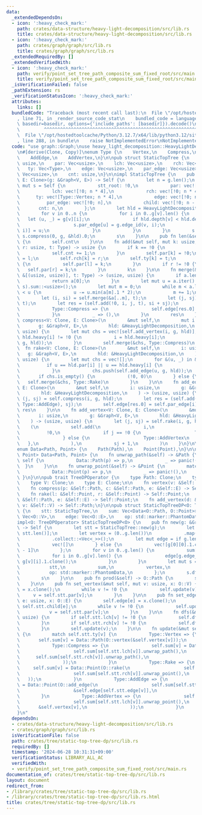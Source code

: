 ```yaml
---
data:
  _extendedDependsOn:
  - icon: ':heavy_check_mark:'
    path: crates/data-structure/heavy-light-decomposition/src/lib.rs
    title: crates/data-structure/heavy-light-decomposition/src/lib.rs
  - icon: ':heavy_check_mark:'
    path: crates/graph/graph/src/lib.rs
    title: crates/graph/graph/src/lib.rs
  _extendedRequiredBy: []
  _extendedVerifiedWith:
  - icon: ':heavy_check_mark:'
    path: verify/point_set_tree_path_composite_sum_fixed_root/src/main.rs
    title: verify/point_set_tree_path_composite_sum_fixed_root/src/main.rs
  _isVerificationFailed: false
  _pathExtension: rs
  _verificationStatusIcon: ':heavy_check_mark:'
  attributes:
    links: []
  bundledCode: "Traceback (most recent call last):\n  File \"/opt/hostedtoolcache/Python/3.12.7/x64/lib/python3.12/site-packages/onlinejudge_verify/documentation/build.py\"\
    , line 71, in _render_source_code_stat\n    bundled_code = language.bundle(stat.path,\
    \ basedir=basedir, options={'include_paths': [basedir]}).decode()\n          \
    \         ^^^^^^^^^^^^^^^^^^^^^^^^^^^^^^^^^^^^^^^^^^^^^^^^^^^^^^^^^^^^^^^^^^^^^^^^^^^^^^^^^\n\
    \  File \"/opt/hostedtoolcache/Python/3.12.7/x64/lib/python3.12/site-packages/onlinejudge_verify/languages/rust.py\"\
    , line 288, in bundle\n    raise NotImplementedError\nNotImplementedError\n"
  code: "use graph::Graph;\nuse heavy_light_decomposition::HeavyLightDecomposition;\n\
    \n#[derive(Clone, Copy)]\nenum Type {\n    Vertex,\n    Compress,\n    Rake,\n\
    \    AddEdge,\n    AddVertex,\n}\n\npub struct StaticTopTree {\n    stt_root:\
    \ usize,\n    par: Vec<usize>,\n    lch: Vec<usize>,\n    rch: Vec<usize>,\n \
    \   ty: Vec<Type>,\n    edge: Vec<usize>,\n    par_edge: Vec<usize>,\n    child:\
    \ Vec<usize>,\n    cnt: usize,\n}\n\nimpl StaticTopTree {\n    pub fn new<V: Clone,\
    \ E: Clone>(g: &Graph<V, E>) -> Self {\n        let n = g.len();\n        let\
    \ mut s = Self {\n            stt_root: !0,\n            par: vec![!0; n * 4],\n\
    \            lch: vec![!0; n * 4],\n            rch: vec![!0; n * 4],\n      \
    \      ty: vec![Type::Vertex; n * 4],\n            edge: vec![!0; n * 4],\n  \
    \          par_edge: vec![!0; n],\n            child: vec![!0; n - 1],\n     \
    \       cnt: n,\n        };\n        let hld = HeavyLightDecomposition::new(g);\n\
    \        for v in 0..n {\n            for i in 0..g[v].len() {\n             \
    \   let (u, _) = g[v][i];\n                if hld.depth[v] < hld.depth[u] {\n\
    \                    s.par_edge[u] = g.edge_id(v, i);\n                    s.child[g.edge_id(v,\
    \ i)] = u;\n                }\n            }\n        }\n        s.stt_root =\
    \ s.compress(0, g, &hld).0;\n        s\n    }\n\n    pub fn len(&self) -> usize\
    \ {\n        self.cnt\n    }\n\n    fn add(&mut self, mut k: usize, l: usize,\
    \ r: usize, t: Type) -> usize {\n        if k == !0 {\n            k = self.cnt;\n\
    \            self.cnt += 1;\n        }\n        self.par[k] = !0;\n        self.lch[k]\
    \ = l;\n        self.rch[k] = r;\n        self.ty[k] = t;\n        if l != !0\
    \ {\n            self.par[l] = k;\n        }\n        if r != !0 {\n         \
    \   self.par[r] = k;\n        }\n        k\n    }\n\n    fn merge(&mut self, a:\
    \ &[(usize, usize)], t: Type) -> (usize, usize) {\n        if a.len() == 1 {\n\
    \            return a[0];\n        }\n        let mut u = a.iter().map(|&(_, s)|\
    \ s).sum::<usize>();\n        let mut m = 0;\n        while m < a.len() && a[m].1\
    \ < u {\n            u -= u.min(a[m].1 * 2);\n            m += 1;\n        }\n\
    \        let (i, si) = self.merge(&a[..m], t);\n        let (j, sj) = self.merge(&a[m..],\
    \ t);\n        let res = (self.add(!0, i, j, t), si + sj);\n        match t {\n\
    \            Type::Compress => {\n                self.edge[res.0] = self.par_edge[a[m].0];\n\
    \            }\n            _ => (),\n        }\n        res\n    }\n\n    fn\
    \ compress<V: Clone, E: Clone>(\n        &mut self,\n        mut i: usize,\n \
    \       g: &Graph<V, E>,\n        hld: &HeavyLightDecomposition,\n    ) -> (usize,\
    \ usize) {\n        let mut chs = vec![self.add_vertex(i, g, hld)];\n        while\
    \ hld.heavy[i] != !0 {\n            i = hld.heavy[i];\n            chs.push(self.add_vertex(i,\
    \ g, hld));\n        }\n        self.merge(&chs, Type::Compress)\n    }\n\n  \
    \  fn rake<V: Clone, E: Clone>(\n        &mut self,\n        i: usize,\n     \
    \   g: &Graph<V, E>,\n        hld: &HeavyLightDecomposition,\n    ) -> (usize,\
    \ usize) {\n        let mut chs = vec![];\n        for &(u, _) in &g[i] {\n  \
    \          if u == hld.par[i] || u == hld.heavy[i] {\n                continue;\n\
    \            }\n            chs.push(self.add_edge(u, g, hld));\n        }\n \
    \       if chs.is_empty() {\n            (!0, 0)\n        } else {\n         \
    \   self.merge(&chs, Type::Rake)\n        }\n    }\n\n    fn add_edge<V: Clone,\
    \ E: Clone>(\n        &mut self,\n        i: usize,\n        g: &Graph<V, E>,\n\
    \        hld: &HeavyLightDecomposition,\n    ) -> (usize, usize) {\n        let\
    \ (j, sj) = self.compress(i, g, hld);\n        let res = (self.add(!0, j, !0,\
    \ Type::AddEdge), sj);\n        self.edge[res.0] = self.par_edge[i];\n       \
    \ res\n    }\n\n    fn add_vertex<V: Clone, E: Clone>(\n        &mut self,\n \
    \       i: usize,\n        g: &Graph<V, E>,\n        hld: &HeavyLightDecomposition,\n\
    \    ) -> (usize, usize) {\n        let (j, sj) = self.rake(i, g, hld);\n    \
    \    (\n            self.add(\n                i,\n                j,\n      \
    \          !0,\n                if j == !0 {\n                    Type::Vertex\n\
    \                } else {\n                    Type::AddVertex\n             \
    \   },\n            ),\n            sj + 1,\n        )\n    }\n}\n\n#[derive(Clone)]\n\
    enum Data<Path, Point> {\n    Path(Path),\n    Point(Point),\n}\n\nimpl<Path,\
    \ Point> Data<Path, Point> {\n    fn unwrap_path(&self) -> &Path {\n        match\
    \ self {\n            Data::Path(p) => p,\n            _ => panic!(),\n      \
    \  }\n    }\n\n    fn unwrap_point(&self) -> &Point {\n        match self {\n\
    \            Data::Point(p) => p,\n            _ => panic!(),\n        }\n   \
    \ }\n}\n\npub trait TreeDPOperator {\n    type Path: Clone;\n    type Point: Clone;\n\
    \    type V: Clone;\n    type E: Clone;\n\n    fn vertex(v: &Self::V) -> Self::Path;\n\
    \    fn compress(p: &Self::Path, c: &Self::Path, e: &Self::E) -> Self::Path;\n\
    \    fn rake(l: &Self::Point, r: &Self::Point) -> Self::Point;\n    fn add_edge(d:\
    \ &Self::Path, e: &Self::E) -> Self::Point;\n    fn add_vertex(d: &Self::Point,\
    \ v: &Self::V) -> Self::Path;\n}\n\npub struct StaticTopTreeDP<O: TreeDPOperator>\
    \ {\n    stt: StaticTopTree,\n    sum: Vec<Data<O::Path, O::Point>>,\n    vertex:\
    \ Vec<O::V>,\n    edge: Vec<O::E>,\n    op: std::marker::PhantomData<O>,\n}\n\n\
    impl<O: TreeDPOperator> StaticTopTreeDP<O> {\n    pub fn new(g: &Graph<O::V, O::E>)\
    \ -> Self {\n        let stt = StaticTopTree::new(g);\n        let mut sum = vec![Data::Path(O::vertex(&g.vertex(0)));\
    \ stt.len()];\n        let vertex = (0..g.len())\n            .map(|v| g.vertex(v).clone())\n\
    \            .collect::<Vec<_>>();\n        let mut edge = if g.len() == 1 {\n\
    \            vec![]\n        } else {\n            vec![g[0][0].1.clone(); g.len()\
    \ - 1]\n        };\n        for v in 0..g.len() {\n            sum[v] = Data::Path(O::vertex(&g.vertex(v)));\n\
    \            for i in 0..g[v].len() {\n                edge[g.edge_id(v, i)] =\
    \ g[v][i].1.clone();\n            }\n        }\n        let mut s = Self {\n \
    \           stt,\n            sum,\n            vertex,\n            edge,\n \
    \           op: std::marker::PhantomData,\n        };\n        s.dfs(s.stt.stt_root);\n\
    \        s\n    }\n\n    pub fn prod(&self) -> O::Path {\n        self.sum[self.stt.stt_root].unwrap_path().clone()\n\
    \    }\n\n    pub fn set_vertex(&mut self, mut v: usize, x: O::V) {\n        self.vertex[v]\
    \ = x.clone();\n        while v != !0 {\n            self.update(v);\n       \
    \     v = self.stt.par[v];\n        }\n    }\n\n    pub fn set_edge(&mut self,\
    \ e: usize, x: O::E) {\n        self.edge[e] = x.clone();\n        let mut v =\
    \ self.stt.child[e];\n        while v != !0 {\n            self.update(v);\n \
    \           v = self.stt.par[v];\n        }\n    }\n\n    fn dfs(&mut self, v:\
    \ usize) {\n        if self.stt.lch[v] != !0 {\n            self.dfs(self.stt.lch[v]);\n\
    \        }\n        if self.stt.rch[v] != !0 {\n            self.dfs(self.stt.rch[v]);\n\
    \        }\n        self.update(v);\n    }\n\n    fn update(&mut self, v: usize)\
    \ {\n        match self.stt.ty[v] {\n            Type::Vertex => {\n         \
    \       self.sum[v] = Data::Path(O::vertex(&self.vertex[v]));\n            }\n\
    \            Type::Compress => {\n                self.sum[v] = Data::Path(O::compress(\n\
    \                    self.sum[self.stt.lch[v]].unwrap_path(),\n              \
    \      self.sum[self.stt.rch[v]].unwrap_path(),\n                    &self.edge[self.stt.edge[v]],\n\
    \                ));\n            }\n            Type::Rake => {\n           \
    \     self.sum[v] = Data::Point(O::rake(\n                    self.sum[self.stt.lch[v]].unwrap_point(),\n\
    \                    self.sum[self.stt.rch[v]].unwrap_point(),\n             \
    \   ));\n            }\n            Type::AddEdge => {\n                self.sum[v]\
    \ = Data::Point(O::add_edge(\n                    self.sum[self.stt.lch[v]].unwrap_path(),\n\
    \                    &self.edge[self.stt.edge[v]],\n                ));\n    \
    \        }\n            Type::AddVertex => {\n                self.sum[v] = Data::Path(O::add_vertex(\n\
    \                    self.sum[self.stt.lch[v]].unwrap_point(),\n             \
    \       &self.vertex[v],\n                ));\n            }\n        }\n    }\n\
    }\n"
  dependsOn:
  - crates/data-structure/heavy-light-decomposition/src/lib.rs
  - crates/graph/graph/src/lib.rs
  isVerificationFile: false
  path: crates/tree/static-top-tree-dp/src/lib.rs
  requiredBy: []
  timestamp: '2024-06-28 10:31:31+09:00'
  verificationStatus: LIBRARY_ALL_AC
  verifiedWith:
  - verify/point_set_tree_path_composite_sum_fixed_root/src/main.rs
documentation_of: crates/tree/static-top-tree-dp/src/lib.rs
layout: document
redirect_from:
- /library/crates/tree/static-top-tree-dp/src/lib.rs
- /library/crates/tree/static-top-tree-dp/src/lib.rs.html
title: crates/tree/static-top-tree-dp/src/lib.rs
---
```

